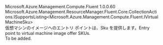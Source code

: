 <Type Name="IVirtualMachineSkus" FullName="Microsoft.Azure.Management.Compute.Fluent.IVirtualMachineSkus">
  <TypeSignature Language="C#" Value="public interface IVirtualMachineSkus : Microsoft.Azure.Management.ResourceManager.Fluent.Core.CollectionActions.ISupportsListing&lt;Microsoft.Azure.Management.Compute.Fluent.IVirtualMachineSku&gt;" />
  <TypeSignature Language="ILAsm" Value=".class public interface auto ansi abstract IVirtualMachineSkus implements class Microsoft.Azure.Management.ResourceManager.Fluent.Core.CollectionActions.ISupportsListing`1&lt;class Microsoft.Azure.Management.Compute.Fluent.IVirtualMachineSku&gt;" />
  <TypeSignature Language="DocId" Value="T:Microsoft.Azure.Management.Compute.Fluent.IVirtualMachineSkus" />
  <TypeSignature Language="VB.NET" Value="Public Interface IVirtualMachineSkus&#xA;Implements ISupportsListing(Of IVirtualMachineSku)" />
  <TypeSignature Language="F#" Value="type IVirtualMachineSkus = interface&#xA;    interface ISupportsListing&lt;IVirtualMachineSku&gt;" />
  <AssemblyInfo>
    <AssemblyName>Microsoft.Azure.Management.Compute.Fluent</AssemblyName>
    <AssemblyVersion>1.0.0.60</AssemblyVersion>
  </AssemblyInfo>
  <Interfaces>
    <Interface>
      <InterfaceName>Microsoft.Azure.Management.ResourceManager.Fluent.Core.CollectionActions.ISupportsListing&lt;Microsoft.Azure.Management.Compute.Fluent.IVirtualMachineSku&gt;</InterfaceName>
    </Interface>
  </Interfaces>
  <Docs>
    <summary>
            <span data-ttu-id="351ff-101">仮想マシンのイメージへのエントリ ポイントは、Sku を提供します。</span><span class="sxs-lookup"><span data-stu-id="351ff-101">Entry point to virtual machine image offer SKUs.</span></span>
            </summary>
    <remarks>To be added.</remarks>
  </Docs>
  <Members />
</Type>